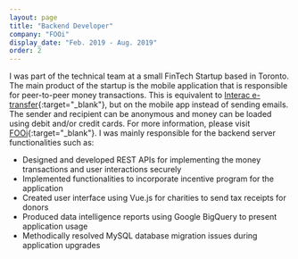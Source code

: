 ```yaml
---
layout: page
title: "Backend Developer"
company: "FOOi"
display_date: "Feb. 2019 - Aug. 2019"
order: 2
---
```


I was part of the technical team at a small FinTech Startup based in Toronto. The main product of the startup is the mobile application that is responsible for peer-to-peer money transactions. This is equivalent to [Interac e-transfer](https://www.interac.ca/en/consumers/products/interac-e-transfer/){:target="_blank"}, but on the mobile app instead of sending emails. The sender and recipient can be anonymous and money can be loaded using debit and/or credit cards. For more information, please visit [FOOi](https://www.fooi.ca/){:target="_blank"}. I was mainly responsible for the backend server functionalities such as:
* Designed and developed REST APIs for implementing the money transactions and user interactions securely
* Implemented functionalities to incorporate incentive program for the application
* Created user interface using Vue.js for charities to send tax receipts for donors
* Produced data intelligence reports using Google BigQuery to present application usage
* Methodically resolved MySQL database migration issues during application upgrades
